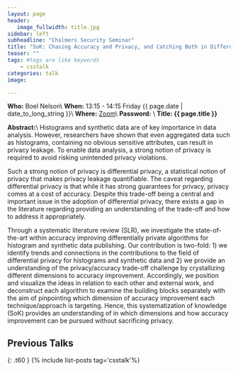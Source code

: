 ```yaml
---
layout: page
header:
   image_fullwidth: title.jpg
sidebar: left
subheadline: "Chalmers Security Seminar"
title: "SoK: Chasing Accuracy and Privacy, and Catching Both in Differentially Private Histogram Publication"
teaser: ""
tags: #tags are like keywords
    - csstalk
categories: talk
image:

---
```

**Who:** Boel Nelson\\
**When:**  13:15 - 14:15 Friday {{ page.date | date_to_long_string }}\\
**Where:**  [Zoom](https://chalmers.zoom.us/my/securityseminar?pwd=UHBtVWtvSUs0STNoYTdiUmwreGRTUT09)\\
**Password:** \\
**Title: {{ page.title }}**

**Abstract:**\\
Histograms and synthetic data are of key importance in data analysis. However, researchers have shown that even aggregated data such as histograms, containing no obvious sensitive attributes, can result in privacy leakage. To enable data analysis, a strong notion of privacy is required to avoid risking unintended privacy violations.

Such a strong notion of privacy is differential privacy, a statistical notion of privacy that makes privacy leakage quantifiable. The caveat regarding differential privacy is that while it has strong guarantees for privacy, privacy comes at a cost of accuracy. Despite this trade-off being a central and important issue in the adoption of differential privacy, there exists a gap in the literature regarding providing an understanding of the trade-off and how to address it appropriately. 

Through a systematic literature review (SLR), we investigate the state-of-the-art within accuracy improving differentially private algorithms for histogram and synthetic data publishing. Our contribution is two-fold: 1) we identify trends and connections in the contributions to the field of differential privacy for histograms and synthetic data and 2) we provide an understanding of the privacy/accuracy trade-off challenge by crystallizing different dimensions to accuracy improvement. Accordingly, we position and visualize the ideas in relation to each other and external work, and deconstruct each algorithm to examine the building blocks separately with the aim of pinpointing which dimension of accuracy improvement each technique/approach is targeting. Hence, this systematization of knowledge (SoK) provides an understanding of in which dimensions and how accuracy improvement can be pursued without sacrificing privacy.


## Previous Talks
{: .t60 }
{% include list-posts tag='csstalk'%}
